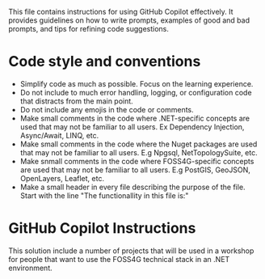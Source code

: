 This file contains instructions for using GitHub Copilot effectively. 
It provides guidelines on how to write prompts, examples of good and bad prompts, and tips for refining code suggestions.
# Code style and conventions
- Simplify code as much as possible. Focus on the learning experience.
- Do not include to much error handling, logging, or configuration code that distracts from the main point.
- Do not include any emojis in the code or comments.
- Make small comments in the code where .NET-specific concepts are used that may not be familiar to all users. Ex Dependency Injection, Async/Await, LINQ, etc.
- Make small comments in the code where the Nuget packages are used that may not be familiar to all users. E.g Npgsql, NetTopologySuite, etc.
- Make snmall comments in the code where FOSS4G-specific concepts are used that may not be familiar to all users. E.g PostGIS, GeoJSON, OpenLayers, Leaflet, etc.
- Make a small header in every file describing the purpose of the file. Start with the line  "The functionallity in this file is:"

# GitHub Copilot Instructions
This solution include a number of projects that will be used in a workshop for people that want to use the FOSS4G technical stack
in an .NET environment.
